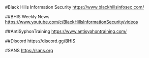 #Black Hills Information Security
  https://www.blackhillsinfosec.com/
  
##BHIS Weekly News
  https://www.youtube.com/c/BlackHillsInformationSecurity/videos
  
##AntiSyphonTraining
  https://www.antisyphontraining.com/
  
##Discord
  https://discord.gg/BHIS
  

#SANS 
  https://sans.org

#
